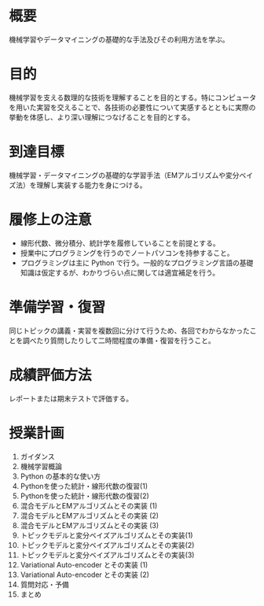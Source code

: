 # 概要
機械学習やデータマイニングの基礎的な手法及びその利用方法を学ぶ。

# 目的
機械学習を支える数理的な技術を理解することを目的とする。特にコンピュータを用いた実習を交えることで、各技術の必要性について実感するとともに実際の挙動を体感し、より深い理解につなげることを目的とする。

# 到達目標
機械学習・データマイニングの基礎的な学習手法（EMアルゴリズムや変分ベイズ法）を理解し実装する能力を身につける。

# 履修上の注意
- 線形代数、微分積分、統計学を履修していることを前提とする。
- 授業中にプログラミングを行うのでノートパソコンを持参すること。
- プログラミングは主に Python で行う。一般的なプログラミング言語の基礎知識は仮定するが、わかりづらい点に関しては適宜補足を行う。

# 準備学習・復習
同じトピックの講義・実習を複数回に分けて行うため、各回でわからなかったことを調べたり質問したりして二時間程度の準備・復習を行うこと。

# 成績評価方法
レポートまたは期末テストで評価する。

# 授業計画
1. ガイダンス
2. 機械学習概論
3. Python の基本的な使い方
4. Pythonを使った統計・線形代数の復習(1)
5. Pythonを使った統計・線形代数の復習(2)
6. 混合モデルとEMアルゴリズムとその実装 (1)
7. 混合モデルとEMアルゴリズムとその実装 (2)
8. 混合モデルとEMアルゴリズムとその実装 (3)
9. トピックモデルと変分ベイズアルゴリズムとその実装(1)
10. トピックモデルと変分ベイズアルゴリズムとその実装(2)
11. トピックモデルと変分ベイズアルゴリズムとその実装(3)
12. Variational Auto-encoder とその実装 (1)
13. Variational Auto-encoder とその実装 (2)
14. 質問対応・予備
15. まとめ
